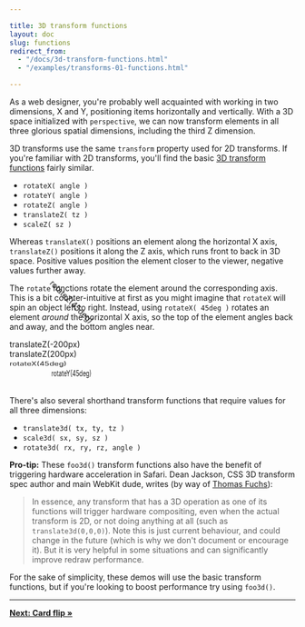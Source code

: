 ```yaml
---

title: 3D transform functions
layout: doc
slug: functions
redirect_from:
  - "/docs/3d-transform-functions.html"
  - "/examples/transforms-01-functions.html"

---
```


As a web designer, you're probably well acquainted with working in two dimensions, X and Y, positioning items horizontally and vertically. With a 3D space initialized with `perspective`, we can now transform elements in all three glorious spatial dimensions, including the third Z dimension. 

3D transforms use the same `transform` property used for 2D transforms. If you're familiar with 2D transforms, you'll find the basic [3D transform functions](https://www.w3.org/TR/css-transforms-1/#transform-primitives) fairly similar. 

* `rotateX( angle )` 
* `rotateY( angle )`
* `rotateZ( angle )`
* `translateZ( tz )`
* `scaleZ( sz )`

Whereas `translateX()` positions an element along the horizontal X axis, `translateZ()` positions it along the Z axis, which runs front to back in 3D space. Positive values position the element closer to the viewer, negative values further away.

The `rotate` functions rotate the element around the corresponding axis. This is a bit counter-intuitive at first as you might imagine that `rotateX` will spin an object left to right. Instead, using `rotateX( 45deg )` rotates an element _around_ the horizontal X axis, so the top of the element angles back and away, and the bottom angles near.

<div class="scene scene--transform-func">
  <div class="transform-func-panel" style="transform: translateZ(-200px)">translateZ(-200px)</div>
</div>

<div class="scene scene--transform-func">
  <div class="transform-func-panel" style="transform: translateZ(200px)">translateZ(200px)</div>
</div>

<div class="scene scene--transform-func">
  <div class="transform-func-panel" style="transform: rotateX(45deg)">rotateX(45deg)</div>
</div>

<div class="scene scene--transform-func">
  <div class="transform-func-panel" style="transform: rotateY(45deg)">rotateY(45deg)</div>
</div>

<div class="scene scene--transform-func">
  <div class="transform-func-panel" style="transform: rotateZ(45deg)">rotateZ(45deg)</div>
</div>

There's also several shorthand transform functions that require values for all three dimensions:

* `translate3d( tx, ty, tz )`
* `scale3d( sx, sy, sz )`
* `rotate3d( rx, ry, rz, angle )`

**Pro-tip:** These `foo3d()` transform functions also have the benefit of triggering hardware acceleration in Safari. Dean Jackson, CSS 3D transform spec author and main WebKit dude, writes (by way of [Thomas Fuchs](http://mir.aculo.us/2010/08/05/html5-buzzwords-in-action/)):

> In essence, any transform that has a 3D operation as one of its functions will trigger hardware compositing, even when the actual transform is 2D, or not doing anything at all (such as `translate3d(0,0,0)`). Note this is just current behaviour, and could change in the future (which is why we don't document or encourage it). But it is very helpful in some situations and can significantly improve redraw performance.

For the sake of simplicity, these demos will use the basic transform functions, but if you're looking to boost performance try using `foo3d()`.

* * *

[**Next: Card flip &raquo;**](card-flip.html)
